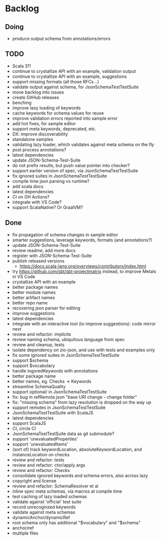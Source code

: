 # Backlog

## Doing

- produce output schema from annotations/errors

## TODO

- Scala 3?!
- continue to crystallize API with an example, validation output
- continue to crystallize API with an example, suggestions
- support missing formats (all those RFCs ..)
- validate output against schema, for JsonSchemaTestTestSuite
- move backlog into issues
- create GitHub releases
- benching
- improve lazy loading of keywords
- cache keywords for schema values for reuse
- improve validation errors reported into sample error
- add hot fixes, for sample editor
- support meta keywords, deprecated, etc.
- DX: improve discoverability
- standalone samples
- validating lazy loader, which validates against meta schema on the fly
- post process annotations?
- latest dependencies
- update JSON-Schema-Test-Suite
- do not prefix results, but push value pointer into checker?
- support earlier version of spec, via JsonSchemaTestTestSuite
- fix ignored suites in JsonSchemaTestTestSuite
- compile time json parsing vs runtime?
- add scala docs
- latest dependencies
- CI on GH Actions?
- integrate with VS Code?
- support ScalaNative? Or GraalVM?

## Done

- fix propagation of schema changes in sample editor
- smarter suggestions, leverage keywords, formats (and annotations?)
- update JSON-Schema-Test-Suite
- review readme, add more docs
- register with JSON-Schema-Test-Suite
- publish released versions
  - https://docs.scala-lang.org/overviews/contributors/index.html
- try https://github.com/sbt/sbt-projectmatrix instead, to improve Metals in VS Code
- crystallize API with an example
- better package names
- better module names
- better artifact names
- better repo name
- recovering json parser for editing
- improve suggestions
- latest dependencies
- integrate with an interactive tool (to improve suggestions): code mirror next
- review and refactor: implicits
- review naming schema, ubiquitous language from spec
- review and cleanup, tests
- isolate dependency on zio-json, and use with tests and examples only
- fix some ignored suites in JsonSchemaTestTestSuite
- support $schema
- support $vocabulary
- handle ingoredKeywords with annotations
- better package name
- better names, eg. Checks -> Keywords
- streamline SchemaQuality
- support optional/ in JsonSchemaTestTestSuite
- fix: bug in refRemote.json "base URI change - change folder"
- fix: "missing schema" from lazy resolution is dropped on the way up
- support remotes in JsonSchemaTestTestSuite
- JsonSchemaTestTestSuite with ScalaJS
- latest dependencies
- support ScalaJS
- CI, circle CI
- JsonSchemaTestTestSuite data as git submodule?
- support 'unevaluatedProperties'
- support 'unevaluatedItems'
- (sort of) track keywordLocation, absoluteKeywordLocation, and instanceLocation on checks
- review and refactor: tests
- review and refactor: ctor/apply args
- review and refactor: Checks
- consolidate ignored keywords and schema errors, also across lazy
- copyright and license
- review and refactor: SchemaResolver et al
- inline spec meta schemas, via macros at compile time
- test caching of lazy loaded schemas
- validate against 'official' test suite
- record unrecognized keywords
- validate against meta schemas
- dynamicAnchor/dynamicRef
- root schema only has additional "$vocabulary" and "$schema"
- anchor/ref
- multiple files
